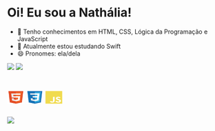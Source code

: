# Oi! Eu sou a Nathália! 

- 🔭 Tenho conhecimentos em HTML, CSS, Lógica da Programação e JavaScript
- 🌱 Atualmente estou estudando Swift
- 😄 Pronomes: ela/dela

<div>
  
  <img height="180em" src="https://github-readme-stats.vercel.app/api?username=devbaiana&show_icons=true&theme=radical&include_all_commits=true&count_private=true"/>
  <img height="180em" src="https://github-readme-stats.vercel.app/api/top-langs/?username=rafaballerini2&layout=compact&langs_count=16&theme=radical"/>
</div>

##

<div style="display: inline_block"><br>
  <img align="center" alt="Rafa-HTML" height="30" width="40" src="https://raw.githubusercontent.com/devicons/devicon/master/icons/html5/html5-original.svg">
  <img align="center" alt="Rafa-CSS" height="30" width="40" src="https://raw.githubusercontent.com/devicons/devicon/master/icons/css3/css3-original.svg">
  <img align="center" alt="Rafa-Js" height="30" width="40" src="https://raw.githubusercontent.com/devicons/devicon/master/icons/javascript/javascript-plain.svg">
</div>

##

<div>
  <a href="https://www.linkedin.com/in/dev-nathalia-carvalho"> <img src="https://img.shields.io/badge/LinkedIn-0077B5?style=for-the-badge&logo=linkedin&logoColor=white">
</div>
